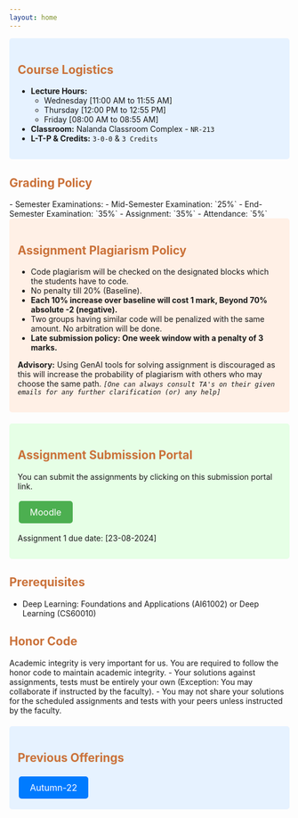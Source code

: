 ```yaml
---
layout: home
---
```

<div style="background-color: #e6f2ff; padding: 15px; border-radius: 5px;">
<h2 style="color: #ca7139;"><b>Course Logistics</b></h2>
<ul>
    <li><strong>Lecture Hours:</strong>
        <ul>
            <li>Wednesday [11:00 AM to 11:55 AM]</li>
            <li>Thursday [12:00 PM to 12:55 PM]</li>
            <li>Friday [08:00 AM to 08:55 AM]</li>
        </ul>
    </li>
    <li><strong>Classroom:</strong> Nalanda Classroom Complex - <code>NR-213</code></li>
    <li><strong>L-T-P & Credits:</strong> <code>3-0-0</code> & <code>3 Credits</code></li>
</ul>
</div>


<h2 style="color: #ca7139;"><b>Grading Policy</b></h2>
- Semester Examinations:
    - Mid-Semester Examination: `25%`
    - End-Semester Examination: `35%`
- Assignment: `35%`
- Attendance: `5%`

<div style="background-color: #fff0e6; padding: 15px; border-radius: 5px; margin-bottom: 20px;">
<h2 style="color: #ca7139;"><b>Assignment Plagiarism Policy</b></h2>
<ul>
    <li>Code plagiarism will be checked on the designated blocks which the students have to code.</li>
    <li>No penalty till 20% (Baseline).</li>
    <li><strong>Each 10% increase over baseline will cost 1 mark, Beyond 70% absolute -2 (negative).</strong></li>
    <li>Two groups having similar code will be penalized with the same amount. No arbitration will be done.</li>
    <li><strong>Late submission policy: One week window with a penalty of 3 marks.</strong></li>
</ul>
<p><strong>Advisory:</strong> Using GenAI tools for solving assignment is discouraged as this will increase the probability of plagiarism with others who may choose the same path. <code><em>[One can always consult TA's on their given emails for any further clarification (or) any help]</em></code></p>
</div>


<div style="background-color: #e6ffe6; padding: 15px; border-radius: 5px; margin-top: 20px;">
<h2 style="color: #ca7139;"><b>Assignment Submission Portal</b></h2>
<p>You can submit the assignments by clicking on this submission portal link.</p>
<a href="http://kgpmoodlenew.iitkgp.ac.in/moodle/" target="_blank" style="display: inline-block; background-color: #4CAF50; color: white; padding: 10px 20px; text-align: center; text-decoration: none; font-size: 16px; margin: 4px 2px; cursor: pointer; border-radius: 5px;">Moodle</a>
<p>Assignment 1 due date: [23-08-2024]</p>
</div>

<h2 style="color: #ca7139;"><b>Prerequisites</b></h2>

- Deep Learning: Foundations and Applications (AI61002) or Deep Learning (CS60010)

<h2 style="color: #ca7139;"><b>Honor Code</b></h2>
Academic integrity is very important for us. You are required to follow the honor code to maintain academic integrity.
- Your solutions against assignments, tests must be entirely your own (Exception: You may collaborate if instructed by the faculty).
- You may not share your solutions for the scheduled assignments and tests with your peers unless instructed by the faculty.

<div style="background-color: #e6f2ff; padding: 15px; border-radius: 5px; margin-top: 20px;">
    <h2 style="color: #ca7139;"><b>Previous Offerings</b></h2>
    <a href="https://ainimesh.github.io/GMLFA-AI60007/" target="_blank" style="display: inline-block; background-color: #007bff; color: white; padding: 10px 20px; text-align: center; text-decoration: none; font-size: 16px; margin: 4px 2px; cursor: pointer; border-radius: 5px;">Autumn-22</a>
</div>